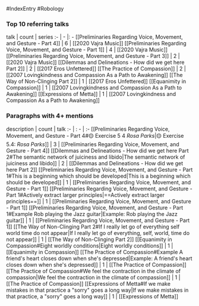 #IndexEntry #Robology

### Top 10 referring talks
talk | count | series
:- | - |: -
[[Preliminaries Regarding Voice, Movement, and Gesture - Part 4]] | 6 | [[2020 Vajra Music]]
[[Preliminaries Regarding Voice, Movement, and Gesture - Part 1]] | 4 | [[2020 Vajra Music]]
[[Preliminaries Regarding Voice, Movement, and Gesture - Part 3]] | 2 | [[2020 Vajra Music]]
[[Dilemmas and Delineations - How did we get here Part 2]] | 2 | [[2017 Eros Unfettered]]
[[The Practice of Compassion]] | 2 | [[2007 Lovingkindness and Compassion As a Path to Awakening]]
[[The Way of Non-Clinging Part 2]] | 1 | [[2017 Eros Unfettered]]
[[Equanimity in Compassion]] | 1 | [[2007 Lovingkindness and Compassion As a Path to Awakening]]
[[Expressions of Metta]] | 1 | [[2007 Lovingkindness and Compassion As a Path to Awakening]]

### Paragraphs with 4+ mentions
description | count | talk
:- | : - | :-
[[Preliminaries Regarding Voice, Movement, and Gesture - Part 4#🟡 Exercise 5 4 _Rosa Parks_\|🟡 Exercise 5.4: _Rosa Parks_]] | 3 | [[Preliminaries Regarding Voice, Movement, and Gesture - Part 4]]
[[Dilemmas and Delineations - How did we get here Part 2#The semantic network of juiciness and libido\|The semantic network of juiciness and libido]] | 2 | [[Dilemmas and Delineations - How did we get here Part 2]]
[[Preliminaries Regarding Voice, Movement, and Gesture - Part 1#This is a beginning which should be developed\|This is a beginning which should be developed]] | 1 | [[Preliminaries Regarding Voice, Movement, and Gesture - Part 1]]
[[Preliminaries Regarding Voice, Movement, and Gesture - Part 1#Actively extract larger principles\|==Actively extract larger principles==]] | 1 | [[Preliminaries Regarding Voice, Movement, and Gesture - Part 1]]
[[Preliminaries Regarding Voice, Movement, and Gesture - Part 1#Example Rob playing the Jazz guitar\|Example: Rob playing the Jazz guitar]] | 1 | [[Preliminaries Regarding Voice, Movement, and Gesture - Part 1]]
[[The Way of Non-Clinging Part 2#If I really let go of everything self world time do not appear\|If I really let go of everything, self, world, time do not appear]] | 1 | [[The Way of Non-Clinging Part 2]]
[[Equanimity in Compassion#Eight worldly conditions\|Eight worldly conditions]] | 1 | [[Equanimity in Compassion]]
[[The Practice of Compassion#Example A friend's heart closes down when she's depressed\|Example: A friend's heart closes down when she's depressed]] | 1 | [[The Practice of Compassion]]
[[The Practice of Compassion#We feel the contraction in the climate of compassion\|We feel the contraction in the climate of compassion]] | 1 | [[The Practice of Compassion]]
[[Expressions of Metta#If we make mistakes in that practice a "sorry" goes a long way\|If we make mistakes in that practice, a "sorry" goes a long way]] | 1 | [[Expressions of Metta]]

